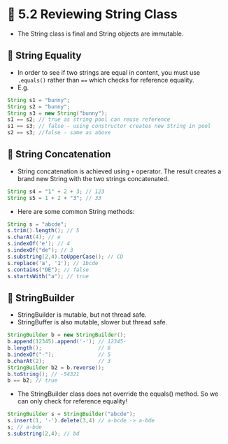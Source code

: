 <link href="../../styles.css" rel="stylesheet"></link>

# 🧠 5.2 Reviewing String Class

* The String class is final and String objects are immutable.

## 🔴 String Equality

* In order to see if two strings are equal in content, you must use `.equals()` rather than `==` which checks for reference equality.
* E.g.
```java
String s1 = "bunny";
String s2 = "bunny";
String s3 = new String("bunny");
s1 == s2; // true as string pool can reuse reference
s1 == s3; // false - using constructor creates new String in pool
s2 == s3; //false - same as above
```

## 🔴 String Concatenation
* String concatenation is achieved using `+` operator. The result creates a brand new String with the two strings concatenated.
```java
String s4 = "1" + 2 + 3; // 123
String s5 = 1 + 2 + "3"; // 33
```
* Here are some common String methods:
```java
String s = "abcde";
s.trim().length(); // 5
s.charAt(4); // e
s.indexOf('e'); // 4
s.indexOf("de"); // 3
s.substring(2,4).toUpperCase(); // CD
s.replace('a', '1'); // 1bcde
s.contains("DE"); // false
s.startsWith("a"); // true
```

## 🔴 StringBuilder
* StringBuilder is mutable, but not thread safe.
* StringBuffer is also mutable, slower but thread safe.
```java
StringBuilder b = new StringBuilder();
b.append(12345).append('-'); // 12345-
b.length();                  // 6
b.indexOf("-");              // 5
b.charAt(2);                 // 3
StringBuilder b2 = b.reverse(); 
b.toString(); // -54321
b == b2; // true
```
* The StringBuilder class does not override the equals() method. So we can only check for reference equality!

```java
StringBuilder s = StringBuilder("abcde");
s.insert(1, '-').delete(3,4) // a-bcde -> a-bde
s; // a-bde
s.substring(2,4); // bd
```